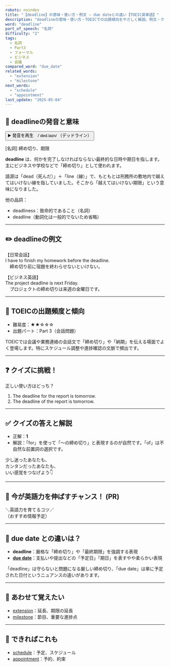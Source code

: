 ```yaml
---
robots: noindex
title: "【deadline】の意味・使い方・例文 ― due dateとの違い【TOEIC英単語】"
description: "deadlineの意味・使い方・TOEICでの出題傾向をやさしく解説。例文・クイズ付きでdue dateとの違いもわかりやすく学べます。"
word: "deadline"
part_of_speech: "名詞"
difficulty: "2"
tags:
  - 名詞
  - Part3
  - フォーマル
  - ビジネス
  - 会議
compared_word: "due_date"
related_words:
  - "extension"
  - "milestone"
next_words:
  - "schedule"
  - "appointment"
last_update: "2025-05-04"
---
```


## 🔰 deadlineの発音と意味

<button class="play-audio" onclick="playTTS('deadline')">
  <span class="play-audio-main">
    ▶️ 発音を再生　/ˈded.laɪn/
  </span>
  <span class="play-audio-sub">
    （デッドライン）
  </span>
</button>

[名詞] 締め切り、期限

**deadline** は、何かを完了しなければならない最終的な日時や期日を指します。主にビジネスや学校などで「締め切り」として使われます。

語源は「dead（死んだ）」＋「line（線）」で、もともとは刑務所の敷地内で越えてはいけない線を指していました。そこから「越えてはいけない期限」という意味になりました。

他の品詞：  
- deadliness：致命的であること（名詞）
- deadline（動詞化は一般的でないため省略）

---

## ✏️ deadlineの例文

【日常会話】  
I have to finish my homework before the deadline.  
　締め切り前に宿題を終わらせないといけない。

【ビジネス英語】  
The project deadline is next Friday.  
　プロジェクトの締め切りは来週の金曜日です。

---

## 🎯 TOEICの出題頻度と傾向

- 難易度：★★☆☆☆
- 出題パート：Part 3（会話問題）

TOEICでは会議や業務連絡の会話文で「締め切り」や「納期」を伝える場面でよく登場します。特にスケジュール調整や進捗確認の文脈で頻出です。

---

## ❓ クイズに挑戦！

正しい使い方はどっち？

1. The deadline for the report is tomorrow.  
2. The deadline of the report is tomorrow.

---

## ✅ クイズの答えと解説

- 正解：**1**
- 解説：「for」を使って「〜の締め切り」と表現するのが自然です。「of」は不自然な前置詞の選択です。

少し迷ったあなたも、  
カンタンだったあなたも、  
いい感覚をつなげよう👇️

---

## 🚀 今が英語力を伸ばすチャンス！ (PR)

<div class="info-center">
＼英語力を育てるコツ／<br>  
（おすすめ情報予定）
</div>

---

## 🤔  due date との違いは？

- **deadline**：厳格な「締め切り」や「最終期限」を強調する表現
- **[due date](/word/due_date)**：支払いや提出などの「予定日」「期日」を表すやや柔らかい表現

「deadline」は守らないと問題になる厳しい締め切り、「due date」は単に予定された日付というニュアンスの違いがあります。

---

## 🧩 あわせて覚えたい

- [extension](/word/extension)：延長、期限の延長
- [milestone](/word/milestone)：節目、重要な進捗点

---

## 📖 できればこれも

- [schedule](/word/schedule)：予定、スケジュール
- [appointment](/word/appointment)：予約、約束

<!-- cvid: aid21_bid04 -->
